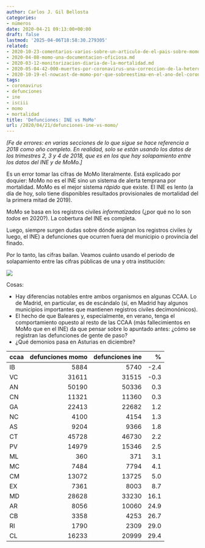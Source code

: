 ```yaml
---
author: Carlos J. Gil Bellosta
categories:
- números
date: 2020-04-21 09:13:00+00:00
draft: false
lastmod: '2025-04-06T18:58:30.279305'
related:
- 2020-10-23-comentarios-varios-sobre-un-articulo-de-el-pais-sobre-momo.md
- 2020-04-08-momo-una-documentacion-oficiosa.md
- 2020-03-12-monitorizacion-diaria-de-la-mortalidad.md
- 2020-05-04-42-000-muertes-por-coronavirus-una-correccion-de-la-heterogeneidad.md
- 2020-10-19-el-nowcast-de-momo-por-que-sobreestima-en-el-ano-del-coronavirus-y-que-pasara-en-los-siguientes-si-no-se-remedia.md
tags:
- coronavirus
- defunciones
- ine
- isciii
- momo
- mortalidad
title: 'Defunciones: INE vs MoMo'
url: /2020/04/21/defunciones-ine-vs-momo/
---
```


_[Fe de errores: en varias secciones de lo que sigue se hace referencia a 2018 como año completo. En realidad, solo se están usando los datos de los trimestres 2, 3 y 4 de 2018, que es en los que hay solapamiento entre los datos del INE y de MoMo.]_

Es un error tomar las cifras de MoMo literalmente. Está explicado por doquier: MoMo no es el INE sino un sistema de alerta temprana por mortalidad. MoMo es el mejor sistema _rápido_ que existe. El INE es lento (a día de hoy, solo tiene disponibles resultados provisionales de mortalidad del la primera mitad de 2019).

MoMo se basa en los registros civiles _informatizados_ (¿por qué no lo son _todos_ en 2020?). La cobertura del INE es completa.

Luego, siempre surgen dudas sobre dónde asignan los registros civiles (y luego, el INE) a defunciones que ocurren fuera del municipio o provincia del finado.

Por lo tanto, las cifras bailan. Veamos cuánto usando el periodo de solapamiento entre las cifras públicas de una y otra institución:

![](/wp-uploads/2020/04/ine_vs_momo.png#center)

Cosas:

* Hay diferencias notables entre ambos organismos en algunas CCAA. Lo de Madrid, en particular, es de escándalo (sí, en Madrid hay algunos municipios importantes que mantienen registros civiles decimonónicos).
* El hecho de que Baleares y, especialmente, en verano, tenga el comportamiento opuesto al resto de las CCAA (más fallecimientos en MoMo que en el INE) da que pensar sobre lo apuntado antes: ¿cómo se registran las defunciones de gente de paso?
* ¿Qué demonios pasa en Asturias en diciembre?

|  ccaa  | defunciones momo | defunciones ine | % |
|:------------| -------: | ---------:| ---------:|
| IB| 5884| 5740| -2.4  |
| VC| 31611| 31515| -0.3  |
| AN| 50190| 50336| 0.3  |
| CN| 11321| 11360| 0.3  |
| GA| 22413| 22682| 1.2  |
| NC| 4100| 4154| 1.3  |
| AS| 9204| 9366| 1.8  |
| CT| 45728| 46730| 2.2  |
| PV| 14979| 15346| 2.5  |
| ML| 360| 371| 3.1  |
| MC| 7484| 7794| 4.1  |
| CM| 13072| 13725| 5.0  |
| EX| 7361| 8003| 8.7  |
| MD| 28628| 33230| 16.1  |
| AR| 8056| 10060| 24.9  |
| CB| 3358| 4253| 26.7  |
| RI| 1790| 2309| 29.0  |
| CL| 16233| 20999| 29.4 |
